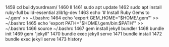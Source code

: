  1459  cd buildyourdream/
 1460  ll
 1461  sudo apt update
 1462  sudo apt install ruby-full build-essential zlib1g-dev
 1463  echo '# Install Ruby Gems to ~/.gem' >> ~/.bashrc
 1464  echo 'export GEM_HOME="$HOME/.gem"' >> ~/.bashrc
 1465  echo 'export PATH="$HOME/.gem/bin:$PATH"' >> ~/.bashrc
 1466  source ~/.bashrc
 1467  gem install jekyll bundler
 1468  bundle init
 1469  gem "jekyll"
 1470  bundle exec jekyll serve
 1471  bundle install
 1472  bundle exec jekyll serve
 1473  history
